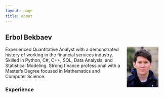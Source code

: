 ```yaml
---
layout: page
title: about
---
```


## Erbol Bekbaev

<img style="float: right;" src="./pictures/profile_small.jpg" width="100" hspace="20">

Experienced Quantitative Analyst with a demonstrated history of working in the financial services industry. Skilled in Python, C#, C++, SQL, Data Analysis, and Statistical Modeling. Strong finance professional with a Master’s Degree focused in Mathematics and Computer Science. 

### Experience


